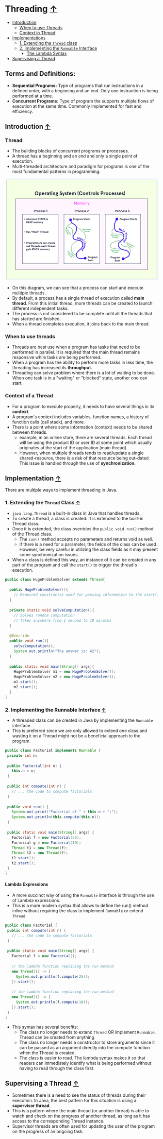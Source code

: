 # Threading [↑](../../README.md#intermediate-java-fundamentals)
- [Introduction](#introduction-)
  - [When to use Threads](#when-to-use-threads)
  - [Context in Thread](#context-of-a-thread)
- [Implementations](#implementation-)
  - [1. Extending the `Thread` class](#1-extending-the-thread-class-)
  - [2. Implementing the `Runnable` Interface](#2-implementing-the-runnable-interface-)
    - [The Lambda Syntax](#lambda-expressions)
- [Supervising a Thread](#supervising-a-thread-)

## Terms and Definitions: 

- **Sequential Programs:** Type of programs that run instructions in a defined order, with a beginning and an end. Only one instruction is being performed at a time.
- **Concurrent Programs:** Type of program the supports multiple flows of execution at the same time. Commonly implemented for fast and efficiency.

## Introduction [↑](#threading-)

### Thread
- The building blocks of concurrent programs or processes.
- A thread has a beginning and an end and only a single point of execution.
- Multi-threaded architecture and paradigm for programs is one of the most fundamental patterns in programming.

<div>
<img src="../../img/threads.png" alt="Threads in Java"/>
</div>

- On this diagram, we can see that a process can start and execute multiple threads.
- By default, a process has a single thread of execution called **main thread**. From this initial thread, more threads can be created to launch different independent tasks.
- The process is not considered to be complete until all the threads that has started are finished.
- When a thread completes execution, it joins back to the main thread.

### When to use threads
- Threads are best use when a program has tasks that need to be performed in parallel. It is required that the main thread remains responsive while tasks are being performed.
- When a program has the ability to perform more tasks in less time, the threading has increased its **throughput**.
- Threading can solve problem where there is a lot of waiting to be done. When one task is in a "waiting" or "blocked" state, another one can start.


### Context of a Thread
- For a program to execute properly, it needs to have several things in its **context**.
- A program's context includes variables, function names, a history of function calls (call stack), and more.
- There is a point where some information (context) needs to be shared between threads.
  - example, in an online store, there are several threads. Each thread will be using the product ID or user ID at some point which usually originates at the start of the application (main thread).
  - However, when multiple threads tends to read/update a single shared-resource, there is a risk of that resource being out-dated. This issue is handled through the use of **synchronization**.


## Implementation [↑](#threading-)
There are multiple ways to implement threading in Java.

### 1. Extending the `Thread` Class [↑](#threading-)
- `java.lang.Thread` is a built-in class in Java that handles threads.
- To create a thread, a class is created. It is extended to the built-in Thread class.
- Once it is extended, the class overrides the `public void run()` method of the Thread class.
  - The `run()` method accepts no parameters and returns void as well.
  - If there is a need for a parameter, the fields of the class can be used. However, be very careful in utilizing the class fields as it may present some synchronization issues.
- When a class is defined this way, an instance of it can be created in any part of the program and call the `start()` to trigger the thread's execution.


```java
public class HugeProblemSolver extends Thread{

  public HugeProblemSolver(){
    // Required constructor used for passing information to the start() method.
  }

  private static void solveComputation(){
    // Solves random computation
    // Takes anywhere from 1 second to 10 minutes
  }

  @Override
  public void run(){
    solveComputation();
    System.out.println("The answer is: 42");
  }

  public static void main(String[] args){
    HugeProblemSolver m1 = new HugeProblemSolver();
    HugeProblemSolver m2 = new HugeProblemSolver();
    m1.start();
    m2.start();
  }
}

```

### 2. Implementing the Runnable Interface [↑](#threading-)
- A threaded class can be created in Java by implementing the `Runnable` interface.
- This is preferred since we are only allowed to extend one class and wasting it on a Thread might not be a beneficial approach to the program.

```java
public class Factorial implements Runnable {
 private int n;
 
 public Factorial(int n) {
   this.n = n;
 }
 
 public int compute(int n) {
   // ... the code to compute factorials
 }
 
 public void run() {
   System.out.print("Factorial of " + this.n + ":");
   System.out.println(this.compute(this.n));
 }
 
 public static void main(String[] args) {
   Factorial f = new Factorial(25);
   Factorial g = new Factorial(10);
   Thread t1 = new Thread(f);
   Thread t2 = new Thread(f);
   t1.start();
   t2.start();
 }
}
```
#### Lambda Expressions
- A more succinct way of using the `Runnable` interface is through the use of Lambda expressions.
- This is a more modern syntax that allows to define the run() method inline without requiring the class to implement `Runnable` or extend `Thread`.

```java
public class Factorial {
 public int compute(int n) {
   // ... the code to compute factorials
 }
 
 public static void main(String[] args) {
   Factorial f = new Factorial();
   
   // the lambda function replacing the run method
   new Thread(() -> {
     System.out.println(f.compute(25));
   }).start();
 
   // the lambda function replacing the run method
   new Thread(() -> {
     System.out.println(f.compute(10));
   }).start();
 }
}
```

- This syntax has several benefits:
  - The class no longer needs to extend `Thread` OR implement `Runnable`. Thread can be created from anything.
  - The class no longer needs a constructor to store arguments since it can be passed as an argument directly into the compute function when the Thread is created.
  - The class is easier to read. The lambda syntax makes it so that readers can immediately identify what is being performed without having to read through the class first.

## Supervising a Thread [↑](#threading-)
- Sometimes there is a need to see the status of threads during their execution. In Java, the best pattern for this situation is using a **supervisor thread**.
- This is a pattern where the main thread (or another thread) is able to watch and check on the progress of another thread, as long as it has access to the corresponding Thread instance.
- Supervisor threads are often used for updating the user of the program on the progress of an ongoing task.